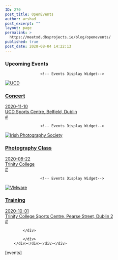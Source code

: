 ```yaml
---
ID: 270
post_title: OpenEvents
author: arshad
post_excerpt: ""
layout: page
permalink: >
  https://meetxd.dbsprojects.ie/blog/openevents/
published: true
post_date: 2020-08-04 14:22:13
---
```

<!-- wp:siteorigin-panels/layout-block {"panelsData":{"widgets":[{"title":"Upcoming Events","number":"10","order":"ASC","orderby":"title","panels_info":{"class":"WP_Event_Manager_Widget_Upcoming_Events","grid":0,"cell":0,"id":0,"widget_id":"5d41b3b2-825c-4e94-9a38-180dc19e2898","style":{"background_image_attachment":false,"background_display":"tile"}}}],"grids":[{"cells":1,"style":[]}],"grid_cells":[{"grid":0,"index":0,"weight":1,"style":[]}]},"contentPreview":"\u003cdiv id=\u0022pl-270\u0022  class=\u0022panel-layout\u0022 \u003e\u003cdiv id=\u0022pg-270-0\u0022  class=\u0022panel-grid panel-no-style\u0022 \u003e\u003cdiv id=\u0022pgc-270-0-0\u0022  class=\u0022panel-grid-cell\u0022 \u003e\r\n\t\t\t\u003cdiv id=\u0022panel-270-0-0-0\u0022 class=\u0022so-panel widget widget_widget_upcoming_events event_manager widget_upcoming_events panel-first-child panel-last-child\u0022 data-index=\u00220\u0022 \u003e\r\n\t\t\t\u003ch3 class=\u0022widget-title\u0022\u003eUpcoming Events\u003c/h3\u003e\t\t\r\n\t\t\t\u003cdiv class=\u0022event_listings_class\u0022 id=\u0022event-manager-owl-carousel-slider-widget\u0022\u003e\r\n\r\n\t\t\t\t\r\n\t\t\t\t\t\u003c!\u002d\u002d Events Display Widget\u002d\u002d\u003e\r\u003cdiv class=\u0022wpem-main wpem-single-event-widget\u0022\u003e\r\t\u003ca href=\u0022http://meetxd.dbsprojects.ie/blog/event/concert/\u0022\r\t\tclass=\u0022wpem-event-action-url event-widget\u0022\u003e\r\t\t\u003cdiv class=\u0022wpem-event-banner\u0022\u003e\r\t\t\t\u003cdiv class=\u0022wpem-event-banner-img\u0022\u003e\u003cimg itemprop=\u0022image\u0022 content=\u0022http://meetxd.dbsprojects.ie/blog/wp-content/uploads/2018/03/audience-868074_1280_.jpg\u0022 src=\u0022http://meetxd.dbsprojects.ie/blog/wp-content/uploads/2018/03/audience-868074_1280_.jpg\u0022 alt=\u0022UCD\u0022 /\u003e\u003c/div\u003e\r\t\t\u003c/div\u003e\r\t\t\u003cdiv class=\u0022wpem-event-infomation\u0022\u003e\r\t\t\t\u003cdiv class=\u0022wpem-event-details\u0022\u003e\r\t\t\t\t\u003cdiv class=\u0022wpem-event-title\u0022\u003e\r\t\t\t\t\t\u003ch3 class=\u0022wpem-heading-text\u0022\r\t\t\t\t\t\ttitle=\u0022Concert\u0022\u003eConcert\u003c/h3\u003e\r\t\t\t\t\u003c/div\u003e\r\t\t\t\t\u003cdiv class=\u0022wpem-event-date-time\u0022\u003e\r\t\t\t\t\t\u003cspan class=\u0022wpem-event-date-time-text\u0022\u003e2020-11-10\u003c/span\u003e\r\t\t\t\t\u003c/div\u003e\r\t\t\t\t\u003cdiv class=\u0022wpem-event-location\u0022\u003e\r\t\t\t\t\t\u003cspan class=\u0022wpem-event-location-text\u0022\u003eUCD Sports Centre, Belfield, Dublin\u003c/span\u003e\r\t\t\t\t\u003c/div\u003e                        \u003cdiv\r\t\t\t\t\tclass=\u0022wpem-event-type\u0022\u003e\r\t\t\t\t\t\t\t\t\t\u003c/div\u003e                  \r\t\t\t\t\u003cdiv class=\u0022wpem-event-ticket-type\u0022\u003e\r\t\t\t\t\t\u003cspan class=\u0022wpem-event-ticket-type-text\u0022\u003e#\u003c/span\u003e\r\t\t\t\t\u003c/div\u003e\r\t\t\t\u003c/div\u003e\r\t\t\u003c/div\u003e\r\t\u003c/a\u003e\r\u003c/div\u003e\r\n\t\t\t\t\r\n\t\t\t\t\t\u003c!\u002d\u002d Events Display Widget\u002d\u002d\u003e\r\u003cdiv class=\u0022wpem-main wpem-single-event-widget\u0022\u003e\r\t\u003ca href=\u0022http://meetxd.dbsprojects.ie/blog/event/photography-class/\u0022\r\t\tclass=\u0022wpem-event-action-url event-widget\u0022\u003e\r\t\t\u003cdiv class=\u0022wpem-event-banner\u0022\u003e\r\t\t\t\u003cdiv class=\u0022wpem-event-banner-img\u0022\u003e\u003cimg itemprop=\u0022image\u0022 content=\u0022http://meetxd.dbsprojects.ie/blog/wp-content/uploads/2018/03/night-1927265_1280.jpg\u0022 src=\u0022http://meetxd.dbsprojects.ie/blog/wp-content/uploads/2018/03/night-1927265_1280.jpg\u0022 alt=\u0022Irish Photography Society\u0022 /\u003e\u003c/div\u003e\r\t\t\u003c/div\u003e\r\t\t\u003cdiv class=\u0022wpem-event-infomation\u0022\u003e\r\t\t\t\u003cdiv class=\u0022wpem-event-details\u0022\u003e\r\t\t\t\t\u003cdiv class=\u0022wpem-event-title\u0022\u003e\r\t\t\t\t\t\u003ch3 class=\u0022wpem-heading-text\u0022\r\t\t\t\t\t\ttitle=\u0022Photography Class\u0022\u003ePhotography Class\u003c/h3\u003e\r\t\t\t\t\u003c/div\u003e\r\t\t\t\t\u003cdiv class=\u0022wpem-event-date-time\u0022\u003e\r\t\t\t\t\t\u003cspan class=\u0022wpem-event-date-time-text\u0022\u003e2020-08-22\u003c/span\u003e\r\t\t\t\t\u003c/div\u003e\r\t\t\t\t\u003cdiv class=\u0022wpem-event-location\u0022\u003e\r\t\t\t\t\t\u003cspan class=\u0022wpem-event-location-text\u0022\u003eTrinity College\u003c/span\u003e\r\t\t\t\t\u003c/div\u003e                        \u003cdiv\r\t\t\t\t\tclass=\u0022wpem-event-type\u0022\u003e\r\t\t\t\t\t\t\t\t\t\u003c/div\u003e                  \r\t\t\t\t\u003cdiv class=\u0022wpem-event-ticket-type\u0022\u003e\r\t\t\t\t\t\u003cspan class=\u0022wpem-event-ticket-type-text\u0022\u003e#\u003c/span\u003e\r\t\t\t\t\u003c/div\u003e\r\t\t\t\u003c/div\u003e\r\t\t\u003c/div\u003e\r\t\u003c/a\u003e\r\u003c/div\u003e\r\n\t\t\t\t\r\n\t\t\t\t\t\u003c!\u002d\u002d Events Display Widget\u002d\u002d\u003e\r\u003cdiv class=\u0022wpem-main wpem-single-event-widget\u0022\u003e\r\t\u003ca href=\u0022http://meetxd.dbsprojects.ie/blog/event/training/\u0022\r\t\tclass=\u0022wpem-event-action-url event-widget\u0022\u003e\r\t\t\u003cdiv class=\u0022wpem-event-banner\u0022\u003e\r\t\t\t\u003cdiv class=\u0022wpem-event-banner-img\u0022\u003e\u003cimg itemprop=\u0022image\u0022 content=\u0022http://meetxd.dbsprojects.ie/blog/wp-content/uploads/2018/03/conference-2705706_1280.jpg\u0022 src=\u0022http://meetxd.dbsprojects.ie/blog/wp-content/uploads/2018/03/conference-2705706_1280.jpg\u0022 alt=\u0022VMware\u0022 /\u003e\u003c/div\u003e\r\t\t\u003c/div\u003e\r\t\t\u003cdiv class=\u0022wpem-event-infomation\u0022\u003e\r\t\t\t\u003cdiv class=\u0022wpem-event-details\u0022\u003e\r\t\t\t\t\u003cdiv class=\u0022wpem-event-title\u0022\u003e\r\t\t\t\t\t\u003ch3 class=\u0022wpem-heading-text\u0022\r\t\t\t\t\t\ttitle=\u0022Training\u0022\u003eTraining\u003c/h3\u003e\r\t\t\t\t\u003c/div\u003e\r\t\t\t\t\u003cdiv class=\u0022wpem-event-date-time\u0022\u003e\r\t\t\t\t\t\u003cspan class=\u0022wpem-event-date-time-text\u0022\u003e2020-10-01\u003c/span\u003e\r\t\t\t\t\u003c/div\u003e\r\t\t\t\t\u003cdiv class=\u0022wpem-event-location\u0022\u003e\r\t\t\t\t\t\u003cspan class=\u0022wpem-event-location-text\u0022\u003eTrinity College Sports Centre, Pearse Street, Dublin 2\u003c/span\u003e\r\t\t\t\t\u003c/div\u003e                        \u003cdiv\r\t\t\t\t\tclass=\u0022wpem-event-type\u0022\u003e\r\t\t\t\t\t\t\t\t\t\u003c/div\u003e                  \r\t\t\t\t\u003cdiv class=\u0022wpem-event-ticket-type\u0022\u003e\r\t\t\t\t\t\u003cspan class=\u0022wpem-event-ticket-type-text\u0022\u003e#\u003c/span\u003e\r\t\t\t\t\u003c/div\u003e\r\t\t\t\u003c/div\u003e\r\t\t\u003c/div\u003e\r\t\u003c/a\u003e\r\u003c/div\u003e\r\n\t\t\t\t\r\n\t\t\t\u003c/div\u003e\t\t\r\n\r\n\t\t\t\u003c/div\u003e\r\n\t\t\u003c/div\u003e\u003c/div\u003e\u003c/div\u003e"} -->
<div class="wp-block-siteorigin-panels-layout-block"><div id="pl-270"  class="panel-layout" ><div id="pg-270-0"  class="panel-grid panel-no-style" ><div id="pgc-270-0-0"  class="panel-grid-cell" >
			<div id="panel-270-0-0-0" class="so-panel widget widget_widget_upcoming_events event_manager widget_upcoming_events panel-first-child panel-last-child" data-index="0" >
			<h3 class="widget-title">Upcoming Events</h3>		
			<div class="event_listings_class" id="event-manager-owl-carousel-slider-widget">

				
					<!-- Events Display Widget-->
<div class="wpem-main wpem-single-event-widget">
	<a href="http://meetxd.dbsprojects.ie/blog/event/concert/"
		class="wpem-event-action-url event-widget">
		<div class="wpem-event-banner">
			<div class="wpem-event-banner-img"><img itemprop="image" content="http://meetxd.dbsprojects.ie/blog/wp-content/uploads/2018/03/audience-868074_1280_.jpg" src="http://meetxd.dbsprojects.ie/blog/wp-content/uploads/2018/03/audience-868074_1280_.jpg" alt="UCD" /></div>
		</div>
		<div class="wpem-event-infomation">
			<div class="wpem-event-details">
				<div class="wpem-event-title">
					<h3 class="wpem-heading-text"
						title="Concert">Concert</h3>
				</div>
				<div class="wpem-event-date-time">
					<span class="wpem-event-date-time-text">2020-11-10</span>
				</div>
				<div class="wpem-event-location">
					<span class="wpem-event-location-text">UCD Sports Centre, Belfield, Dublin</span>
				</div>                        <div
					class="wpem-event-type">
									</div>                  
				<div class="wpem-event-ticket-type">
					<span class="wpem-event-ticket-type-text">#</span>
				</div>
			</div>
		</div>
	</a>
</div>
				
					<!-- Events Display Widget-->
<div class="wpem-main wpem-single-event-widget">
	<a href="http://meetxd.dbsprojects.ie/blog/event/photography-class/"
		class="wpem-event-action-url event-widget">
		<div class="wpem-event-banner">
			<div class="wpem-event-banner-img"><img itemprop="image" content="http://meetxd.dbsprojects.ie/blog/wp-content/uploads/2018/03/night-1927265_1280.jpg" src="http://meetxd.dbsprojects.ie/blog/wp-content/uploads/2018/03/night-1927265_1280.jpg" alt="Irish Photography Society" /></div>
		</div>
		<div class="wpem-event-infomation">
			<div class="wpem-event-details">
				<div class="wpem-event-title">
					<h3 class="wpem-heading-text"
						title="Photography Class">Photography Class</h3>
				</div>
				<div class="wpem-event-date-time">
					<span class="wpem-event-date-time-text">2020-08-22</span>
				</div>
				<div class="wpem-event-location">
					<span class="wpem-event-location-text">Trinity College</span>
				</div>                        <div
					class="wpem-event-type">
									</div>                  
				<div class="wpem-event-ticket-type">
					<span class="wpem-event-ticket-type-text">#</span>
				</div>
			</div>
		</div>
	</a>
</div>
				
					<!-- Events Display Widget-->
<div class="wpem-main wpem-single-event-widget">
	<a href="http://meetxd.dbsprojects.ie/blog/event/training/"
		class="wpem-event-action-url event-widget">
		<div class="wpem-event-banner">
			<div class="wpem-event-banner-img"><img itemprop="image" content="http://meetxd.dbsprojects.ie/blog/wp-content/uploads/2018/03/conference-2705706_1280.jpg" src="http://meetxd.dbsprojects.ie/blog/wp-content/uploads/2018/03/conference-2705706_1280.jpg" alt="VMware" /></div>
		</div>
		<div class="wpem-event-infomation">
			<div class="wpem-event-details">
				<div class="wpem-event-title">
					<h3 class="wpem-heading-text"
						title="Training">Training</h3>
				</div>
				<div class="wpem-event-date-time">
					<span class="wpem-event-date-time-text">2020-10-01</span>
				</div>
				<div class="wpem-event-location">
					<span class="wpem-event-location-text">Trinity College Sports Centre, Pearse Street, Dublin 2</span>
				</div>                        <div
					class="wpem-event-type">
									</div>                  
				<div class="wpem-event-ticket-type">
					<span class="wpem-event-ticket-type-text">#</span>
				</div>
			</div>
		</div>
	</a>
</div>
				
			</div>		

			</div>
		</div></div></div></div>
<!-- /wp:siteorigin-panels/layout-block -->

<!-- wp:gutentor/advanced-import {"blockID":"300572e5-8837-4463-b9c2-c474ceed59f3"} /-->

<!-- wp:shortcode -->
[events]
<!-- /wp:shortcode -->